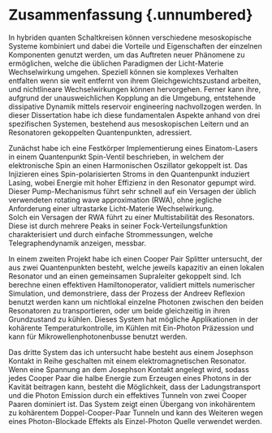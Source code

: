 # Zusammenfassung {.unnumbered}

In hybriden quanten Schaltkreisen können verschiedene mesoskopische Systeme kombiniert und dabei die Vorteile und Eigenschaften der einzelnen Komponenten genutzt werden, um das Auftreten neuer Phänomene zu ermöglichen, welche die üblichen Paradigmen der Licht-Materie Wechselwirkung umgehen.
Speziell können sie komplexes Verhalten entfalten wenn sie weit entfernt von ihrem Gleichgewichtszustand arbeiten, und nichtlineare Wechselwirkungen können hervorgehen. 
Ferner kann ihre, aufgrund der unausweichlichen Kopplung an die Umgebung, entstehende dissipative Dynamik mittels reservoir engineering nachvollzogen werden. 
In dieser Dissertation habe ich diese fundamentalen Aspekte anhand von drei spezifischen Systemen, bestehend aus mesoskopischen Leitern und an Resonatoren gekoppelten Quantenpunkten, adressiert. 

Zunächst habe ich eine Festkörper Implementierung eines Einatom-Lasers in einem Quantenpunkt Spin-Ventil beschrieben, in welchem der elektronische Spin an einen Harmonischen Oszillator gekoppelt ist. Das Injizieren eines Spin-polarisierten Stroms in den Quantenpunkt induziert Lasing, wobei Energie mit hoher Effizienz in den Resonator gepumpt wird. Dieser Pump-Mechanismus führt sehr schnell auf ein Versagen der üblich verwendeten rotating wave approximation (RWA), ohne jegliche Anforderung einer ultrastarke Licht-Materie Wechselwirkung.  
Solch ein Versagen der RWA führt zu einer Multistabilität des Resonators. Diese ist durch mehrere Peaks in seiner Fock-Verteilungsfunktion charakterisiert und durch einfache Strommessungen, welche Telegraphendynamik anzeigen, messbar. 

In einem zweiten Projekt habe ich einen Cooper Pair Splitter untersucht, der aus zwei Quantenpunkten besteht, welche jeweils kapazitiv an einen lokalen Resonator und an einen gemeinsamen Supraleiter gekoppelt sind. Ich berechne einen effektiven Hamiltonoperator, validiert mittels numerischer Simulation, und demonstriere, dass der Prozess der Andreev Reflexion benutzt werden kann um nichtlokal einzelne Photonen zwischen den beiden Resonatoren zu transportieren, oder um beide gleichzeitig in ihren Grundzustand zu kühlen. 
Dieses System hat mögliche Applikationen in der kohärente Temperaturkontrolle, im Kühlen mit Ein-Photon Präzession und kann für Mikrowellenphotonenbusse benutzt werden. 

Das dritte System das ich untersucht habe besteht aus einem Josephson Kontakt in Reihe geschalten mit einem elektromagnetischen Resonator. Wenn eine Spannung an dem Josephson Kontakt angelegt wird, sodass jedes Cooper Paar die halbe Energie zum Erzeugen eines Photons in der Kavität beitragen kann, besteht die Möglichkeit, dass der Ladungstransport und die Photon Emission durch ein effektives Tunneln von zwei Cooper Paaren dominiert ist.  Das System zeigt einen Übergang von inkohärentem zu kohärentem Doppel-Cooper-Paar Tunneln und kann des Weiteren wegen eines Photon-Blockade Effekts als Einzel-Photon Quelle verwendet werden. 

<!-- Schließlich habe ich, in einer Kollaboration mit Experimentalisten, einen
Schaltkreis, bestehend aus einem Fluxonium Qubit gekoppelt an eine Kette von
LC-Resonatoren, welcher als Quantum Simulator für das generalisierte Spin Boson
Modell dient, untersucht. Ich habe den effektiven Hamiltonoperator des Systems
berechnet und, unter Verwendung realistischer experimenteller Parameter, dessen
relaxations Dynamik simuliert. Diese ist charakterisiert durch ein Kollaps- und
Revival-Verhalten der Qubit Oszillation, welche von der kohärenten Interaktion
mit dem endlich großen Bad bestehend aus Oszillatoren stammen. -->



